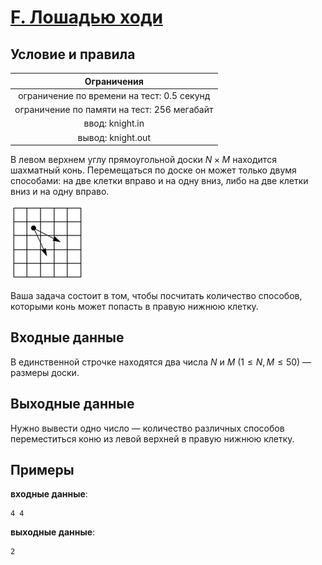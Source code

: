 # [F. Лошадью ходи](F.java)

## Условие и правила

| Ограничения                                   |
|:---------------------------------------------:|
| ограничение по времени на тест: 0.5 секунд    |
| ограничение по памяти на тест: 256 мегабайт   |
| ввод: knight.in                               |
| вывод: knight.out                             |

В левом верхнем углу прямоугольной доски $N \times M$ находится шахматный конь. Перемещаться по доске он может только двумя способами: на две клетки вправо и на одну вниз, либо на две клетки вниз и на одну вправо.

![alt text](horse1.png)

Ваша задача состоит в том, чтобы посчитать количество способов, которыми конь может попасть в правую нижнюю клетку.

## Входные данные

В единственной строчке находятся два числа $N$ и $M$ $(1 \leqslant N, M \leqslant 50)$ — размеры доски.

## Выходные данные

Нужно вывести одно число — количество различных способов переместиться коню из левой верхней в правую нижнюю клетку.

## Примеры

**входные данные**:

```text
4 4
```

**выходные данные**:

```text
2
```
